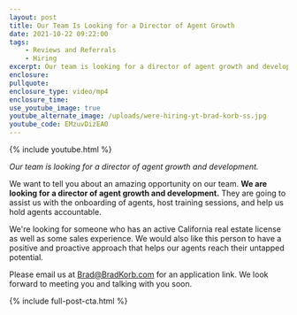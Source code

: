 ```yaml
---
layout: post
title: Our Team Is Looking for a Director of Agent Growth
date: 2021-10-22 09:22:00
tags:
    - Reviews and Referrals
    - Hiring
excerpt: Our team is looking for a director of agent growth and development.
enclosure:
pullquote:
enclosure_type: video/mp4
enclosure_time:
use_youtube_image: true
youtube_alternate_image: /uploads/were-hiring-yt-brad-korb-ss.jpg
youtube_code: EMzuvDizEA0
---
```

{% include youtube.html %}

*Our team is looking for a director of agent growth and development.*

We want to tell you about an amazing opportunity on our team. **We are looking for a director of agent growth and development.** They are going to assist us with the onboarding of agents, host training sessions, and help us hold agents accountable.

We're looking for someone who has an active California real estate license as well as some sales experience. We would also like this person to have a positive and proactive approach that helps our agents reach their untapped potential.

Please email us at [Brad@BradKorb.com](mailto:Brad@BradKorb.com) for an application link. We look forward to meeting you and talking with you soon.

{% include full-post-cta.html %}
